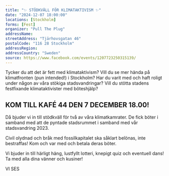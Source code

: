 ```yaml
---
title: "✨ STÖDKVÄLL FÖR KLIMATAKTIVISM ✨"
date: "2024-12-07 18:00:00"
locations: [Stockholm]
forms: [Fest]
organizer: "Pull The Plug"
addressName: 
streetAddress: "Tjärhovsgatan 46"
postalCode: "116 28 Stockholm"
addressRegion:
addressCountry: "Sweden"
source: https://www.facebook.com/events/1207723250315139/
---
```

Tycker du att det är fett med klimataktivism? Vill du se mer hända på klimatfronten (pun intended!) i Stockholm? 
Har du varit med och haft roligt under någon av våra stökiga stadsvandringar? Vill du stötta stadens festfixande klimataktivister med böteshjälp?

## KOM TILL KAFÉ 44 DEN 7 DECEMBER 18.00!

Då bjuder vi in till stödkväll för två av våra klimatkamrater. De fick böter i samband med att de pyntade stadsrummet i samband med vår stadsvandring 2023. 

Civil olydnad och bråk med fossilkapitalet ska såklart belönas, inte bestraffas! Kom och var med och betala deras böter.

Vi bjuder in till härligt häng, lustfyllt lotteri, knepigt quiz och eventuell dans! Ta med alla dina vänner och kusiner!

VI SES
